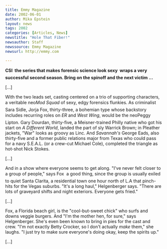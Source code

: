 ```yaml
---
title: Emmy Magazine
date: 2002-06-01
author: Mika Epstein
layout: news
tags: 2002
categories: [Articles, News]
newstitle: "Hole That Fiber!"
newsauthor: Staff  
newssource: Emmy Magazine  
newsurl: http://emmy.com  

---
```


**CSI  the series that makes forensic science look sexy  wraps a very successful second season. Bring on the spinoff and the next victim ...**

[...]

With the two leads set, casting centered on a trio of supporting characters, a veritable neo*Mod Squad* of sexy, edgy forensics flunkies. As criminalist Sara Sidle, Jorja Fox, thirty-three, a bohemian type whose backstory includes recurring roles on *ER* and *West Wing*, would be the neoPeggy Lipton. Gary Dourdan, thirty-five, a Meisner-trained Philly native who got his start on *A Different World*, landed the part of sly Warrick Brown; in Pleather jackets, "War" looks as groovy as Linc. And *Savannah's* George Eads, also thirty-five and a former public relations major from Texas who could pass for a navy S.E.A.L. (or a crew-cut Michael Cole), completed the triangle as hot-shot Nick Stokes.

[...]

And in a show where everyone seems to get along. "I've never felt closer to a group of people," says Fox  a good thing, since the group is usually exiled to quiet Santa Clarita, a residential town one hour north of L.A that pinch-hits for the Vegas suburbs. "It's a long haul," Helgenberger says. "There are lots of graveyard shifts and night exteriors. Everyone gets fried."

[...]

Fox, a Florida beach girl, is the "cool-but-sweet chick" who surfs and downs veggie burgers. And "I'm the mother hen, for sure," says Helgenberger. She's even been known to bring in pies for the cast and crew. "I'm not exactly Betty Crocker, so I don't actually *make* them," she laughs. "I just try to make sure everyone's doing okay, keep the spirits up."

[...]

